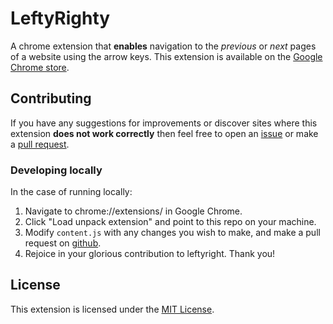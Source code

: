 # LeftyRighty

A chrome extension that **enables** navigation to the *previous* or *next* pages of a website using the arrow keys. This extension is available on the [Google Chrome store](https://chrome.google.com/webstore/detail/leftyrighty/ejkkakdfmkjmebddkjpplhgoijlhbdid).

## Contributing

If you have any suggestions for improvements or discover sites where this extension **does not work correctly** then feel free to open an [issue](https://github.com/jawrainey/leftyrighty/issues) or make a [pull request](https://github.com/jawrainey/leftyrighty/pulls).

### Developing locally

In the case of running locally:

1. Navigate to chrome://extensions/ in Google Chrome.
2. Click "Load unpack extension" and point to this repo on your machine.
3. Modify `content.js` with any changes you wish to make, and make a pull request on [github](https://github.com/jawrainey/leftyrighty/pulls).
4. Rejoice in your glorious contribution to leftyright. Thank you!

## License

This extension is licensed under the [MIT License](https://github.com/jawrainey/leftyrighty/blob/master/LICENSE.txt).
